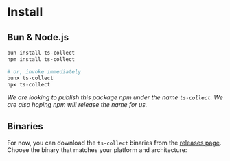 # Install

## Bun & Node.js

```bash
bun install ts-collect
npm install ts-collect

# or, invoke immediately
bunx ts-collect
npx ts-collect
```

_We are looking to publish this package npm under the name `ts-collect`. We are also hoping npm will release the name for us._

## Binaries

For now, you can download the `ts-collect` binaries from the [releases page](https://github.com/stacksjs/ts-collect/releases/tag/v0.4.0). Choose the binary that matches your platform and architecture:
